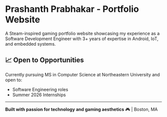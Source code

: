 # Prashanth Prabhakar - Portfolio Website

A Steam-inspired gaming portfolio website showcasing my experience as a Software Development Engineer with 3+ years of expertise in Android, IoT, and embedded systems.

## 📈 Open to Opportunities

Currently pursuing MS in Computer Science at Northeastern University and open to:
- Software Engineering roles
- Summer 2026 Internships

---

**Built with passion for technology and gaming aesthetics** 🎮 | Boston, MA
